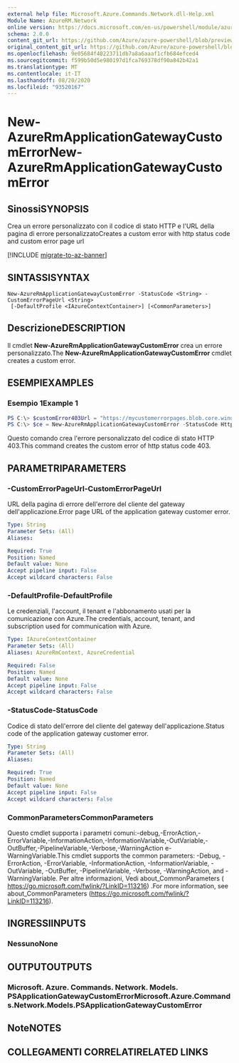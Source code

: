 ```yaml
---
external help file: Microsoft.Azure.Commands.Network.dll-Help.xml
Module Name: AzureRM.Network
online version: https://docs.microsoft.com/en-us/powershell/module/azurerm.network/new-azurermapplicationgatewaycustomerror
schema: 2.0.0
content_git_url: https://github.com/Azure/azure-powershell/blob/preview/src/ResourceManager/Network/Commands.Network/help/New-AzureRmApplicationGatewayCustomError.md
original_content_git_url: https://github.com/Azure/azure-powershell/blob/preview/src/ResourceManager/Network/Commands.Network/help/New-AzureRmApplicationGatewayCustomError.md
ms.openlocfilehash: 9e05684f40223711db7a8a6aaaf1cfb684efced4
ms.sourcegitcommit: f599b50d5e980197d1fca769378df90a842b42a1
ms.translationtype: MT
ms.contentlocale: it-IT
ms.lasthandoff: 08/20/2020
ms.locfileid: "93520167"
---
```

# <span data-ttu-id="7c8ba-101">New-AzureRmApplicationGatewayCustomError</span><span class="sxs-lookup"><span data-stu-id="7c8ba-101">New-AzureRmApplicationGatewayCustomError</span></span>

## <span data-ttu-id="7c8ba-102">Sinossi</span><span class="sxs-lookup"><span data-stu-id="7c8ba-102">SYNOPSIS</span></span>
<span data-ttu-id="7c8ba-103">Crea un errore personalizzato con il codice di stato HTTP e l'URL della pagina di errore personalizzato</span><span class="sxs-lookup"><span data-stu-id="7c8ba-103">Creates a custom error with http status code and custom error page url</span></span> 

[!INCLUDE [migrate-to-az-banner](../../includes/migrate-to-az-banner.md)]

## <span data-ttu-id="7c8ba-104">SINTASSI</span><span class="sxs-lookup"><span data-stu-id="7c8ba-104">SYNTAX</span></span>

```
New-AzureRmApplicationGatewayCustomError -StatusCode <String> -CustomErrorPageUrl <String>
 [-DefaultProfile <IAzureContextContainer>] [<CommonParameters>]
```

## <span data-ttu-id="7c8ba-105">Descrizione</span><span class="sxs-lookup"><span data-stu-id="7c8ba-105">DESCRIPTION</span></span>
<span data-ttu-id="7c8ba-106">Il cmdlet **New-AzureRmApplicationGatewayCustomError** crea un errore personalizzato.</span><span class="sxs-lookup"><span data-stu-id="7c8ba-106">The **New-AzureRmApplicationGatewayCustomError** cmdlet creates a custom error.</span></span>

## <span data-ttu-id="7c8ba-107">ESEMPI</span><span class="sxs-lookup"><span data-stu-id="7c8ba-107">EXAMPLES</span></span>

### <span data-ttu-id="7c8ba-108">Esempio 1</span><span class="sxs-lookup"><span data-stu-id="7c8ba-108">Example 1</span></span>
```powershell
PS C:\> $customError403Url = "https://mycustomerrorpages.blob.core.windows.net/errorpages/403-another.htm"
PS C:\> $ce = New-AzureRmApplicationGatewayCustomError -StatusCode HttpStatus403 -CustomErrorPageUrl $customError403Url
```

<span data-ttu-id="7c8ba-109">Questo comando crea l'errore personalizzato del codice di stato HTTP 403.</span><span class="sxs-lookup"><span data-stu-id="7c8ba-109">This command creates the custom error of http status code 403.</span></span>

## <span data-ttu-id="7c8ba-110">PARAMETRI</span><span class="sxs-lookup"><span data-stu-id="7c8ba-110">PARAMETERS</span></span>

### <span data-ttu-id="7c8ba-111">-CustomErrorPageUrl</span><span class="sxs-lookup"><span data-stu-id="7c8ba-111">-CustomErrorPageUrl</span></span>
<span data-ttu-id="7c8ba-112">URL della pagina di errore dell'errore del cliente del gateway dell'applicazione.</span><span class="sxs-lookup"><span data-stu-id="7c8ba-112">Error page URL of the application gateway customer error.</span></span>

```yaml
Type: String
Parameter Sets: (All)
Aliases:

Required: True
Position: Named
Default value: None
Accept pipeline input: False
Accept wildcard characters: False
```

### <span data-ttu-id="7c8ba-113">-DefaultProfile</span><span class="sxs-lookup"><span data-stu-id="7c8ba-113">-DefaultProfile</span></span>
<span data-ttu-id="7c8ba-114">Le credenziali, l'account, il tenant e l'abbonamento usati per la comunicazione con Azure.</span><span class="sxs-lookup"><span data-stu-id="7c8ba-114">The credentials, account, tenant, and subscription used for communication with Azure.</span></span>

```yaml
Type: IAzureContextContainer
Parameter Sets: (All)
Aliases: AzureRmContext, AzureCredential

Required: False
Position: Named
Default value: None
Accept pipeline input: False
Accept wildcard characters: False
```

### <span data-ttu-id="7c8ba-115">-StatusCode</span><span class="sxs-lookup"><span data-stu-id="7c8ba-115">-StatusCode</span></span>
<span data-ttu-id="7c8ba-116">Codice di stato dell'errore del cliente del gateway dell'applicazione.</span><span class="sxs-lookup"><span data-stu-id="7c8ba-116">Status code of the application gateway customer error.</span></span>

```yaml
Type: String
Parameter Sets: (All)
Aliases:

Required: True
Position: Named
Default value: None
Accept pipeline input: False
Accept wildcard characters: False
```

### <span data-ttu-id="7c8ba-117">CommonParameters</span><span class="sxs-lookup"><span data-stu-id="7c8ba-117">CommonParameters</span></span>
<span data-ttu-id="7c8ba-118">Questo cmdlet supporta i parametri comuni:-debug,-ErrorAction,-ErrorVariable,-InformationAction,-InformationVariable,-OutVariable,-OutBuffer,-PipelineVariable,-Verbose,-WarningAction e-WarningVariable.</span><span class="sxs-lookup"><span data-stu-id="7c8ba-118">This cmdlet supports the common parameters: -Debug, -ErrorAction, -ErrorVariable, -InformationAction, -InformationVariable, -OutVariable, -OutBuffer, -PipelineVariable, -Verbose, -WarningAction, and -WarningVariable.</span></span>
<span data-ttu-id="7c8ba-119">Per altre informazioni, Vedi about_CommonParameters ( https://go.microsoft.com/fwlink/?LinkID=113216) .</span><span class="sxs-lookup"><span data-stu-id="7c8ba-119">For more information, see about_CommonParameters (https://go.microsoft.com/fwlink/?LinkID=113216).</span></span>

## <span data-ttu-id="7c8ba-120">INGRESSI</span><span class="sxs-lookup"><span data-stu-id="7c8ba-120">INPUTS</span></span>

### <span data-ttu-id="7c8ba-121">Nessuno</span><span class="sxs-lookup"><span data-stu-id="7c8ba-121">None</span></span>

## <span data-ttu-id="7c8ba-122">OUTPUT</span><span class="sxs-lookup"><span data-stu-id="7c8ba-122">OUTPUTS</span></span>

### <span data-ttu-id="7c8ba-123">Microsoft. Azure. Commands. Network. Models. PSApplicationGatewayCustomError</span><span class="sxs-lookup"><span data-stu-id="7c8ba-123">Microsoft.Azure.Commands.Network.Models.PSApplicationGatewayCustomError</span></span>

## <span data-ttu-id="7c8ba-124">Note</span><span class="sxs-lookup"><span data-stu-id="7c8ba-124">NOTES</span></span>

## <span data-ttu-id="7c8ba-125">COLLEGAMENTI CORRELATI</span><span class="sxs-lookup"><span data-stu-id="7c8ba-125">RELATED LINKS</span></span>
